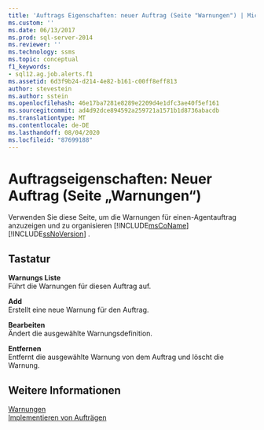 ```yaml
---
title: 'Auftrags Eigenschaften: neuer Auftrag (Seite "Warnungen") | Microsoft-Dokumentation'
ms.custom: ''
ms.date: 06/13/2017
ms.prod: sql-server-2014
ms.reviewer: ''
ms.technology: ssms
ms.topic: conceptual
f1_keywords:
- sql12.ag.job.alerts.f1
ms.assetid: 6d3f9b24-d214-4e82-b161-c00ff8eff813
author: stevestein
ms.author: sstein
ms.openlocfilehash: 46e17ba7281e8289e2209d4e1dfc3ae40f5ef161
ms.sourcegitcommit: ad4d92dce894592a259721a1571b1d8736abacdb
ms.translationtype: MT
ms.contentlocale: de-DE
ms.lasthandoff: 08/04/2020
ms.locfileid: "87699188"
---
```

# <a name="job-properties-new-job-alerts-page"></a>Auftragseigenschaften: Neuer Auftrag (Seite „Warnungen“)
  Verwenden Sie diese Seite, um die Warnungen für einen-Agentauftrag anzuzeigen und zu organisieren [!INCLUDE[msCoName](../../includes/msconame-md.md)] [!INCLUDE[ssNoVersion](../../includes/ssnoversion-md.md)] .  
  
## <a name="options"></a>Tastatur  
 **Warnungs Liste**  
 Führt die Warnungen für diesen Auftrag auf.  
  
 **Add**  
 Erstellt eine neue Warnung für den Auftrag.  
  
 **Bearbeiten**  
 Ändert die ausgewählte Warnungsdefinition.  
  
 **Entfernen**  
 Entfernt die ausgewählte Warnung von dem Auftrag und löscht die Warnung.  
  
## <a name="see-also"></a>Weitere Informationen  
 [Warnungen](alerts.md)   
 [Implementieren von Aufträgen](implement-jobs.md)  
  
  
